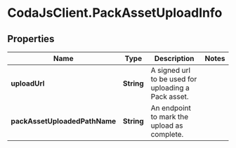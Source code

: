 # CodaJsClient.PackAssetUploadInfo

## Properties
Name | Type | Description | Notes
------------ | ------------- | ------------- | -------------
**uploadUrl** | **String** | A signed url to be used for uploading a Pack asset. | 
**packAssetUploadedPathName** | **String** | An endpoint to mark the upload as complete. | 
